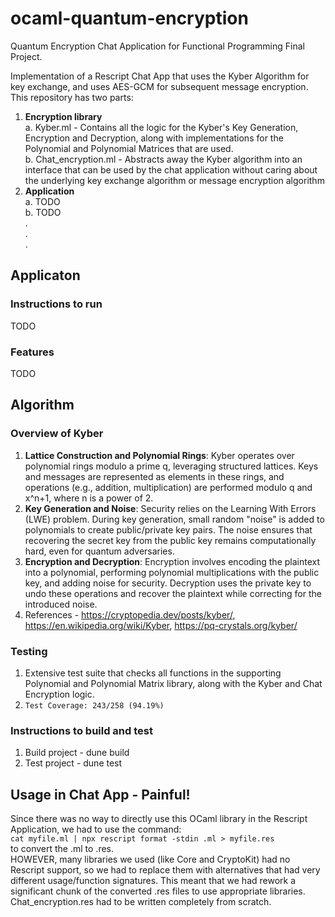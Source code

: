 # ocaml-quantum-encryption
Quantum Encryption Chat Application for Functional Programming Final Project.

Implementation of a Rescript Chat App that uses the Kyber Algorithm for key exchange, and uses AES-GCM for subsequent message encryption. This repository has two parts:

1. **Encryption library** <br>
   a. Kyber.ml - Contains all the logic for the Kyber's Key Generation, Encryption and Decryption, along with implementations for the Polynomial and Polynomial Matrices that are used.<br>
   b. Chat_encryption.ml - Abstracts away the Kyber algorithm into an interface that can be used by the chat application without caring about the underlying key exchange algorithm or message encryption algorithm
2. **Application** <br>
   a. TODO<br>
   b. TODO<br>
   .<br>
   .<br>
   .

## Applicaton
### Instructions to run
TODO
### Features
TODO

## Algorithm
### Overview of Kyber
1. **Lattice Construction and Polynomial Rings**: Kyber operates over polynomial rings modulo a prime q, leveraging structured lattices. Keys and messages are represented as elements in these rings, and operations (e.g., addition, multiplication) are performed modulo q and x^n+1, where n is a power of 2.
2. **Key Generation and Noise**: Security relies on the Learning With Errors (LWE) problem. During key generation, small random "noise" is added to polynomials to create public/private key pairs. The noise ensures that recovering the secret key from the public key remains computationally hard, even for quantum adversaries.
3. **Encryption and Decryption**: Encryption involves encoding the plaintext into a polynomial, performing polynomial multiplications with the public key, and adding noise for security. Decryption uses the private key to undo these operations and recover the plaintext while correcting for the introduced noise.
4. References - <a>https://cryptopedia.dev/posts/kyber/</a>, <a>https://en.wikipedia.org/wiki/Kyber</a>, <a>https://pq-crystals.org/kyber/</a>

### Testing
1. Extensive test suite that checks all functions in the supporting Polynomial and Polynomial Matrix library, along with the Kyber and Chat Encryption logic.
2. ```Test Coverage: 243/258 (94.19%)```

### Instructions to build and test
1. Build project - dune build
2. Test project - dune test

## Usage in Chat App - Painful!
Since there was no way to directly use this OCaml library in the Rescript Application, we had to use the command:<br>
```cat myfile.ml | npx rescript format -stdin .ml > myfile.res```<br>
to convert the .ml to .res.<br>
HOWEVER, many libraries we used (like Core and CryptoKit) had no Rescript support, so we had to replace them with alternatives that had very different usage/function signatures. This meant that we had rework a significant chunk of the converted .res files to use appropriate libraries. Chat_encryption.res had to be written completely from scratch.

